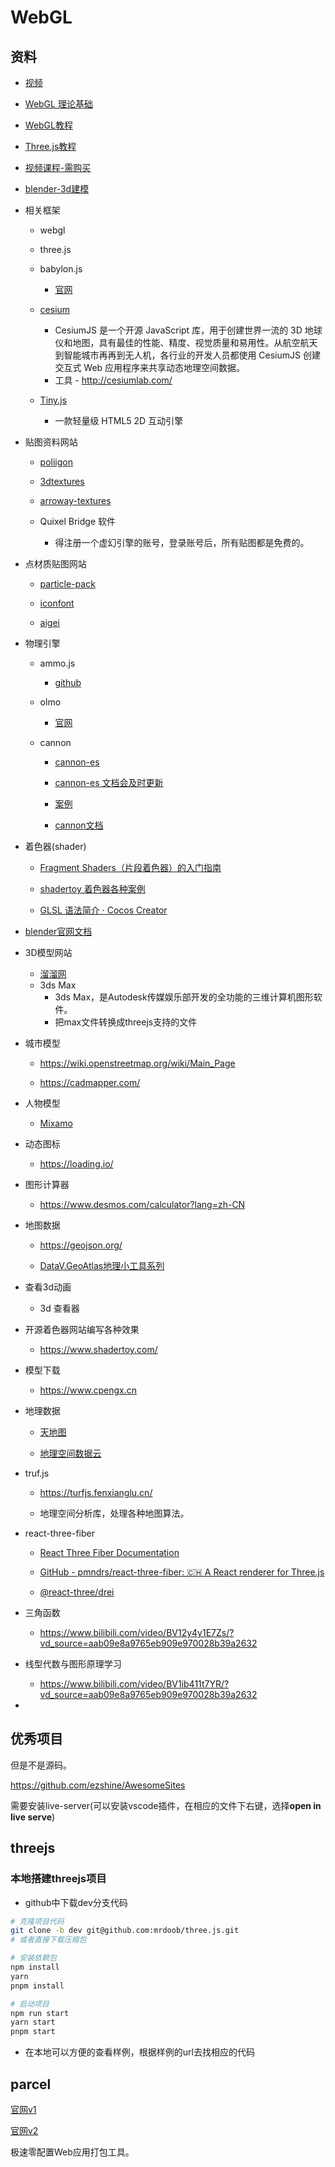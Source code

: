 # WebGL

## 资料

- [视频](https://www.bilibili.com/video/BV1WQ4y1m7NF?spm_id_from=333.337.search-card.all.click)

- [WebGL 理论基础](https://webglfundamentals.org/webgl/lessons/zh_cn/)

- [WebGL教程](http://www.webgl3d.cn/WebGL/)

- [Three.js教程](http://www.webgl3d.cn/Three.js/)

- [视频课程-需购买](https://study.163.com/course/introduction.htm?courseId=1212491801)

- [blender-3d建模](https://www.blendercn.org/)

- 相关框架
  
  - webgl
  
  - three.js
  
  - babylon.js
    
    - [官网](https://cnbabylon.com/)
  
  - [cesium](https://cesium.com/platform/cesiumjs/)
    
    - CesiumJS 是一个开源 JavaScript 库，用于创建世界一流的 3D 地球仪和地图，具有最佳的性能、精度、视觉质量和易用性。从航空航天到智能城市再再到无人机，各行业的开发人员都使用 CesiumJS 创建交互式 Web 应用程序来共享动态地理空间数据。
    - 工具 - http://cesiumlab.com/
  
  - [Tiny.js](http://tinyjs.net/)
    
    - 一款轻量级 HTML5 2D 互动引擎

- 贴图资料网站
  
  - [poliigon](https://www.poliigon.com/)
  
  - [3dtextures](https://3dtextures.me/)
  
  - [arroway-textures](https://www.arroway-textures.ch/)
  
  - Quixel Bridge 软件
    
    - 得注册一个虚幻引擎的账号，登录账号后，所有贴图都是免费的。

- 点材质贴图网站
  
  - [particle-pack](https://kenney.nl/assets/particle-pack)
  
  - [iconfont](https://iconfont.cn)
  
  - [aigei](https://www.aigei.com/)

- 物理引擎
  
  - ammo.js
    
    - [github](https://github.com/kripken/ammo.js)
  
  - olmo
    
    - [官网](https://el-ement.com/etc/olmo/demos/)
  
  - cannon
    
    - [cannon-es](https://www.npmjs.com/package/cannon-es)
    
    - [cannon-es 文档会及时更新](https://pmndrs.github.io/cannon-es/docs/)
    
    - [案例](https://pmndrs.github.io/cannon-es/)
    
    - [cannon文档](https://schteppe.github.io/cannon.js/docs/)

- 着色器(shader)
  
  - [Fragment Shaders（片段着色器）的入门指南](https://thebookofshaders.com/?lan=ch)
  
  - [shadertoy 着色器各种案例](https://www.shadertoy.com/)
  
  - [GLSL 语法简介 · Cocos Creator](http://docs.cocos.com/creator/manual/zh/shader/glsl.html)

- [blender官网文档](https://docs.blender.org/manual/zh-hans/latest/)

- 3D模型网站
  
  - [溜溜网](https://www.3d66.com/)
  - 3ds Max
    - 3ds Max，是Autodesk传媒娱乐部开发的全功能的三维计算机图形软件。
    - 把max文件转换成threejs支持的文件

- 城市模型 
  
  - https://wiki.openstreetmap.org/wiki/Main_Page
  
  - https://cadmapper.com/

- 人物模型
  
  - [Mixamo](https://www.mixamo.com/#/)

- 动态图标
  
  - https://loading.io/

- 图形计算器
  
  - https://www.desmos.com/calculator?lang=zh-CN

- 地图数据
  
  - https://geojson.org/
  
  - [DataV.GeoAtlas地理小工具系列](https://datav.aliyun.com/portal/school/atlas/area_selector?spm=a2crr.23498931.atlas.10.dec926c0cnxcsS)

- 查看3d动画
  
  - 3d 查看器

- 开源着色器网站编写各种效果
  
  - https://www.shadertoy.com/

- 模型下载
  
  - https://www.cpengx.cn

- 地理数据
  
  - [天地图](https://map.tianditu.gov.cn/)
  
  - [地理空间数据云](https://www.gscloud.cn/#page1/2)

- truf.js
  
  - https://turfjs.fenxianglu.cn/
  
  - 地理空间分析库，处理各种地图算法。

- react-three-fiber
  
  - [React Three Fiber Documentation](https://docs.pmnd.rs/react-three-fiber/getting-started/introduction)
  
  - [GitHub - pmndrs/react-three-fiber: 🇨🇭 A React renderer for Three.js](https://github.com/pmndrs/react-three-fiber)
  
  - [@react-three/drei](https://github.com/pmndrs/drei)

- 三角函数
  
  - https://www.bilibili.com/video/BV12y4y1E7Zs/?vd_source=aab09e8a9765eb909e970028b39a2632

- 线型代数与图形原理学习
  
  - https://www.bilibili.com/video/BV1ib411t7YR/?vd_source=aab09e8a9765eb909e970028b39a2632

- 

## 优秀项目

但是不是源码。

https://github.com/ezshine/AwesomeSites

需要安装live-server(可以安装vscode插件，在相应的文件下右键，选择**open in live serve**)

## threejs

### 本地搭建threejs项目

- github中下载dev分支代码

```bash
# 克隆项目代码
git clone -b dev git@github.com:mrdoob/three.js.git
# 或者直接下载压缩包

# 安装依赖包
npm install
yarn
pnpm install

# 启动项目
npm run start
yarn start
pnpm start
```

- 在本地可以方便的查看样例，根据样例的url去找相应的代码

## parcel

[官网v1](https://www.parceljs.cn/)

[官网v2](https://v2.parceljs.cn/docs/)

极速零配置Web应用打包工具。
